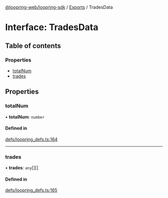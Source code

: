 [@loopring-web/loopring-sdk](../README.md) / [Exports](../modules.md) / TradesData

# Interface: TradesData

## Table of contents

### Properties

- [totalNum](TradesData.md#totalnum)
- [trades](TradesData.md#trades)

## Properties

### totalNum

• **totalNum**: `number`

#### Defined in

[defs/loopring_defs.ts:164](https://github.com/Loopring/loopring_sdk/blob/1b21a8d/src/defs/loopring_defs.ts#L164)

___

### trades

• **trades**: `any`[][]

#### Defined in

[defs/loopring_defs.ts:165](https://github.com/Loopring/loopring_sdk/blob/1b21a8d/src/defs/loopring_defs.ts#L165)
